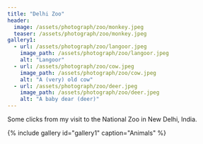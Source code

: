 ```yaml
---
title: "Delhi Zoo"
header:
  image: /assets/photograph/zoo/monkey.jpeg
  teaser: /assets/photograph/zoo/monkey.jpeg
gallery1:
  - url: /assets/photograph/zoo/langoor.jpeg
    image_path: /assets/photograph/zoo/langoor.jpeg
    alt: "Langoor"
  - url: /assets/photograph/zoo/cow.jpeg
    image_path: /assets/photograph/zoo/cow.jpeg
    alt: "A (very) old cow"
  - url: /assets/photograph/zoo/deer.jpeg
    image_path: /assets/photograph/zoo/deer.jpeg
    alt: "A baby dear (deer)"
---
```

Some clicks from my visit to the National Zoo in New Delhi, India.

{% include gallery id="gallery1" caption="Animals" %}


